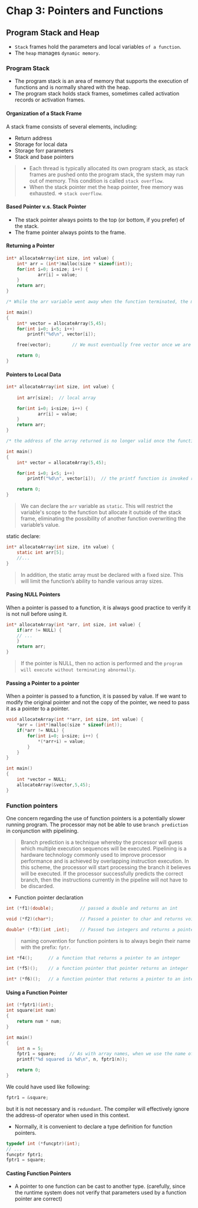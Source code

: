 # Chap 3: Pointers and Functions
## Program Stack and Heap
* `Stack` frames hold the parameters and local variables `of a function`. 
* The `heap` manages `dynamic memory`.
### Program Stack
* The program stack is an area of memory that supports the execution of functions and is normally shared with the heap.
* The program stack holds stack frames, sometimes called activation records or activation frames.

#### Organization of a Stack Frame
A stack frame consists of several elements, including:
* Return address
* Storage for local data
* Storage forr parameters
* Stack and base pointers
> * Each thread is typically allocated its own program stack, as stack frames are pushed onto the program stack, the system may run out of memory. This condition is called `stack overflow`.
> * When the stack pointer met the heap pointer, free memory was exhausted. => `stack overflow`.

#### Based Pointer v.s. Stack Pointer
* The stack pointer always points to the top (or bottom, if you prefer) of the stack.
* The frame pointer always points to the frame.
#### Returning a Pointer
```c
int* allocateArray(int size, int value) {
    int* arr = (int*)malloc(size * sizeof(int)); 
    for(int i=0; i<size; i++) {
            arr[i] = value;
    }
    return arr; 
}

/* While the arr variable went away when the function terminated, the memory referenced by the pointer does not go away. This memory will eventually need to be freed. */

int main()
{
    int* vector = allocateArray(5,45); 
    for(int i=0; i<5; i++) 
        printf("%d\n", vector[i]); 

    free(vector);        // We must eventually free vector once we are through using it. If we don’t, then we will have a memory leak.

    return 0;
}
```
#### Pointers to Local Data

```c
int* allocateArray(int size, int value) {
    
    int arr[size];  // local array

    for(int i=0; i<size; i++) {
            arr[i] = value;
    }
    return arr; 
}

/* the address of the array returned is no longer valid once the function returns because the function’s stack frame is popped off the stack. */

int main()
{
    int* vector = allocateArray(5,45); 

    for(int i=0; i<5; i++) 
        printf("%d\n", vector[i]);  // the printf function is invoked repeatedly, resulting in corruption of the array    

    return 0;
}
```
> We can declare the `arr` variable as `static`. This will restrict the variable's scope to the function but allocate it outside of the stack frame, eliminating the possibility of another function overwriting the variable’s value.

static declare:
```c
int* allocateArray(int size, itn value) {
    static int arr[5];
    //...
}
```
> In addition, the static array must be declared with a fixed size. This will limit the function’s ability to handle various array sizes.
#### Pasing NULL Pointers
When a pointer is passed to a function, it is always good practice to verify it is not null before using it.
```c
int* allocateArray(int *arr, int size, int value) {
    if(arr != NULL) {
    // ...
    }
    return arr;
}
```
> If the pointer is NULL, then no action is performed and the `program will execute without terminating abnormally`.
#### Passing a Pointer to a pointer
When a pointer is passed to a function, it is passed by value. If we want to modify the original pointer and not the copy of the pointer, we need to pass it as a pointer to a pointer.
```c
void allocateArray(int **arr, int size, int value) { 
    *arr = (int*)malloc(size * sizeof(int));
    if(*arr != NULL) {
        for(int i=0; i<size; i++) { 
            *(*arr+i) = value;
        } 
    }
}

int main()
{
    int *vector = NULL; 
    allocateArray(&vector,5,45);
}
```
### Function pointers
One concern regarding the use of function pointers is a potentially slower running program. The processor may not be able to use `branch prediction` in conjunction with pipelining. 
> Branch prediction is a technique whereby the processor will guess which multiple execution sequences will be executed. Pipelining is a hardware technology commonly used to improve processor performance and is achieved by overlapping instruction execution. In this scheme, the processor will start processing the branch it believes will be executed. If the processor successfully predicts the correct branch, then the instructions currently in the pipeline will not have to be discarded.
* Function pointer declaration
```c
int (*f1)(double);          // passed a double and returns an int

void (*f2)(char*);          // Passed a pointer to char and returns void

double* (*f3)(int ,int);    // Passed two integers and returns a pointer to a double
```
> naming convention for function pointers is to always begin their name with the prefix: `fptr`.
```c
int *f4();      // a function that returns a pointer to an integer

int (*f5)();    // a function pointer that pointer returns an integer

int* (*f6)();   // a function pointer that returns a pointer to an integer
```

#### Using a Function Pointer
```c
int (*fptr1)(int);
int square(int num) 
{
    return num * num;
}

int main()
{
    int n = 5;
    fptr1 = square;     // As with array names, when we use the name of a function by itself, it returns the function’s address.
    printf("%d squared is %d\n", n, fptr1(n));

    return 0;
}
```
We could have used like following:
```c
fptr1 = &square;
```
but it is not necessary and is `redundant`. The compiler will effectively ignore the address-of operator when used in this context.
* Normally, it is convenient to declare a type definition for function pointers.
```c
typedef int (*funcptr)(int);
// ...
funcptr fptr1;
fptr1 = square;
```
#### Casting Function Pointers
* A pointer to one function can be cast to another type. (carefully, since the runtime system does not verify that parameters used by a function pointer are correct) 
